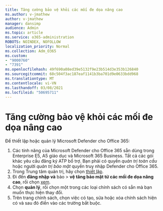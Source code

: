 ```yaml
---
title: Tăng cường bảo vệ khỏi các mối đe dọa nâng cao
ms.author: v-jmathew
author: v-jmathew
manager: dansimp
audience: Admin
ms.topic: article
ms.service: o365-administration
ROBOTS: NOINDEX, NOFOLLOW
localization_priority: Normal
ms.collection: Adm_O365
ms.custom:
- "9000760"
- "7391"
ms.openlocfilehash: 49f690a08ed39e5132f9e23b514d3e353b126840
ms.sourcegitcommit: 60c504f3ac187eaf1141b3ba701d9e0633bdd968
ms.translationtype: MT
ms.contentlocale: vi-VN
ms.lasthandoff: 03/08/2021
ms.locfileid: "50695711"
---
```

# <a name="increase-protection-from-advanced-threats"></a>Tăng cường bảo vệ khỏi các mối đe dọa nâng cao

Để thiết lập hoặc quản lý Microsoft Defender cho Office 365:

1. Các tính năng của Microsoft Defender cho Office 365 sẵn dùng trong Enterprise E5, A5 giáo dục và Microsoft 365 Business. Tất cả các gói khác yêu cầu đăng ký ATP bổ trợ. Bạn phải có quyền *quản trị toàn cầu* hoặc người *quản trị bảo mật* quyền truy nhập Defender cho Office 365.
2. Trong Trung tâm quản trị, hãy chọn [thiết lập](https://go.microsoft.com/fwlink/p/?linkid=2075721).
3. Đi đến **đăng nhập và** bảo  >  **vệ tăng bảo mật từ các mối đe dọa nâng cao**, rồi chọn [xem](https://go.microsoft.com/fwlink/?linkid=2109302).
4. Chọn **quản lý**, rồi chọn một trong các loại chính sách có sẵn mà bạn muốn thực hiện thay đổi.
5. Trên trang chính sách, chọn việc có tạo, sửa hoặc xóa chính sách hiện có và sau đó điền vào các trường bắt buộc.
